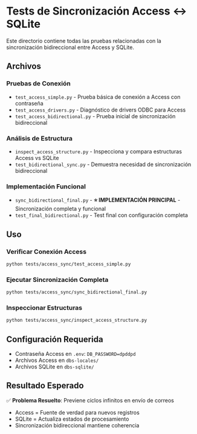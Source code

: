 # Tests de Sincronización Access ↔ SQLite

Este directorio contiene todas las pruebas relacionadas con la sincronización bidireccional entre Access y SQLite.

## Archivos

### Pruebas de Conexión
- `test_access_simple.py` - Prueba básica de conexión a Access con contraseña
- `test_access_drivers.py` - Diagnóstico de drivers ODBC para Access
- `test_access_bidirectional.py` - Prueba inicial de sincronización bidireccional

### Análisis de Estructura
- `inspect_access_structure.py` - Inspecciona y compara estructuras Access vs SQLite
- `test_bidirectional_sync.py` - Demuestra necesidad de sincronización bidireccional

### Implementación Funcional
- `sync_bidirectional_final.py` - **⭐ IMPLEMENTACIÓN PRINCIPAL** - Sincronización completa y funcional
- `test_final_bidirectional.py` - Test final con configuración completa

## Uso

### Verificar Conexión Access
```bash
python tests/access_sync/test_access_simple.py
```

### Ejecutar Sincronización Completa
```bash
python tests/access_sync/sync_bidirectional_final.py
```

### Inspeccionar Estructuras
```bash
python tests/access_sync/inspect_access_structure.py
```

## Configuración Requerida

- Contraseña Access en `.env`: `DB_PASSWORD=dpddpd`
- Archivos Access en `dbs-locales/`
- Archivos SQLite en `dbs-sqlite/`

## Resultado Esperado

✅ **Problema Resuelto**: Previene ciclos infinitos en envío de correos
- Access = Fuente de verdad para nuevos registros
- SQLite = Actualiza estados de procesamiento
- Sincronización bidireccional mantiene coherencia
